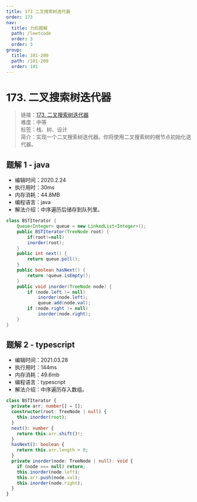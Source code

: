 ```yaml
---
title: 173.二叉搜索树迭代器
order: 173
nav:
  title: 力扣题解
  path: /leetcode
  order: 3
  order: 3
group:
  title: 101-200
  path: /101-200
  order: 101
---
```


# 173. 二叉搜索树迭代器

> 链接：[173. 二叉搜索树迭代器](https://leetcode-cn.com/problems/binary-search-tree-iterator/)  
> 难度：中等  
> 标签：栈、树、设计  
> 简介：实现一个二叉搜索树迭代器。你将使用二叉搜索树的根节点初始化迭代器。

## 题解 1 - java

- 编辑时间：2020.2.24
- 执行用时：30ms
- 内存消耗：44.8MB
- 编程语言：java
- 解法介绍：中序遍历后储存到队列里。

```java
class BSTIterator {
    Queue<Integer> queue = new LinkedList<Integer>();
    public BSTIterator(TreeNode root) {
        if(root!=null)
        inorder(root);
    }
    public int next() {
        return queue.poll();
    }
    public boolean hasNext() {
        return !queue.isEmpty();
    }
    public void inorder(TreeNode node) {
        if (node.left != null)
            inorder(node.left);
            queue.add(node.val);
        if (node.right != null)
            inorder(node.right);
    }
}
```

## 题解 2 - typescript

- 编辑时间：2021.03.28
- 执行用时：144ms
- 内存消耗：49.6mb
- 编程语言：typescript
- 解法介绍：中序遍历存入数组。

```typescript
class BSTIterator {
  private arr: number[] = [];
  constructor(root: TreeNode | null) {
    this.inorder(root);
  }
  next(): number {
    return this.arr.shift()!;
  }
  hasNext(): boolean {
    return this.arr.length > 0;
  }
  private inorder(node: TreeNode | null): void {
    if (node === null) return;
    this.inorder(node.left);
    this.arr.push(node.val);
    this.inorder(node.right);
  }
}
```
